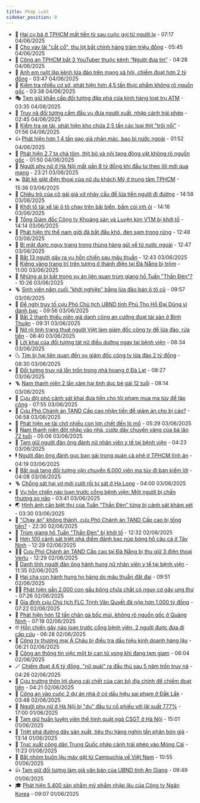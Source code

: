 ```yaml
---
title: Pháp Luật
sidebar_position: 8
---
```


<!-- dantri-phap-luat:START -->
- 🌊 [Hai cụ bà ở TPHCM mất tiền tỷ sau cuộc gọi từ người lạ](https://dantri.com.vn/phap-luat/hai-cu-ba-o-tphcm-mat-tien-ty-sau-cuoc-goi-tu-nguoi-la-20250603100344658.htm) - 07:17 04/06/2025
- 🐲 [Cho vay lãi &quot;cắt cổ&quot;, thu lợi bất chính hàng trăm triệu đồng](https://dantri.com.vn/phap-luat/cho-vay-lai-cat-co-thu-loi-bat-chinh-hang-tram-trieu-dong-20250604120304667.htm) - 05:45 04/06/2025
- 🌁 [Công an TPHCM bắt 3 YouTuber thuộc kênh “Người đưa tin”](https://dantri.com.vn/phap-luat/cong-an-tphcm-bat-3-youtuber-thuoc-kenh-nguoi-dua-tin-20250604112144772.htm) - 04:28 04/06/2025
- 🎃 [Anh em ruột lập kênh lừa đảo trên mạng xã hội, chiếm đoạt hơn 2 tỷ đồng](https://dantri.com.vn/phap-luat/anh-em-ruot-lap-kenh-lua-dao-tren-mang-xa-hoi-chiem-doat-hon-2-ty-dong-20250604100132823.htm) - 03:47 04/06/2025
- 🦅 [Kiểm tra nhiều cơ sở, phát hiện hơn 4,5 tấn thực phẩm không rõ nguồn gốc](https://dantri.com.vn/phap-luat/kiem-tra-nhieu-co-so-phat-hien-hon-45-tan-thuc-pham-khong-ro-nguon-goc-20250604100058939.htm) - 03:38 04/06/2025
- 🎭 [Tạm giữ khẩn cấp đối tượng đập phá cửa kính hàng loạt trụ ATM](https://dantri.com.vn/phap-luat/tam-giu-khan-cap-doi-tuong-dap-pha-cua-kinh-hang-loat-tru-atm-20250604095812487.htm) - 03:35 04/06/2025
- 🤗 [Truy nã đối tượng cầm đầu vụ đưa người xuất, nhập cảnh trái phép](https://dantri.com.vn/phap-luat/truy-na-doi-tuong-cam-dau-vu-dua-nguoi-xuat-nhap-canh-trai-phep-20250604092616519.htm) - 02:45 04/06/2025
- 🚀 [Kiểm tra xe tải, phát hiện kho chứa 2,5 tấn các loại thịt &quot;trôi nổi&quot;](https://dantri.com.vn/phap-luat/kiem-tra-xe-tai-phat-hien-kho-chua-25-tan-cac-loai-thit-troi-noi-20250604083619254.htm) - 01:56 04/06/2025
- 👍 [Phát hiện hơn 1,4 tấn gạo giả nhãn mác, bao bì nước ngoài](https://dantri.com.vn/phap-luat/phat-hien-hon-14-tan-gao-gia-nhan-mac-bao-bi-nuoc-ngoai-20250604084209757.htm) - 01:52 04/06/2025
- 🧐 [Phát hiện 2,7 tạ chả tôm, thịt bò và nội tạng động vật không rõ nguồn gốc](https://dantri.com.vn/phap-luat/phat-hien-27-ta-cha-tom-thit-bo-va-noi-tang-dong-vat-khong-ro-nguon-goc-20250604081805116.htm) - 01:50 04/06/2025
- 🫶 [Người phụ nữ ở Hà Nội mất gần 8 tỷ đồng khi đầu tư theo lời mời qua mạng](https://dantri.com.vn/phap-luat/nguoi-phu-nu-o-ha-noi-mat-gan-8-ty-dong-khi-dau-tu-theo-loi-moi-qua-mang-20250604003200417.htm) - 23:21 03/06/2025
- 🏊 [Bắt kẻ giật điện thoại của nữ du khách Mỹ ở trung tâm TPHCM](https://dantri.com.vn/phap-luat/bat-ke-giat-dien-thoai-cua-nu-du-khach-my-o-trung-tam-tphcm-20250603222112256.htm) - 15:36 03/06/2025
- 🌋 [Chiêu trò của cô gái giả vờ nhảy cầu để lừa tiền người đi đường](https://dantri.com.vn/phap-luat/chieu-tro-cua-co-gai-gia-vo-nhay-cau-de-lua-tien-nguoi-di-duong-20250603202640526.htm) - 14:58 03/06/2025
- 👹 [Khởi tố tài xế lái ô tô chạy trên bãi biển, bấm còi inh ỏi](https://dantri.com.vn/phap-luat/khoi-to-tai-xe-lai-o-to-chay-tren-bai-bien-bam-coi-inh-oi-20250603210358299.htm) - 14:16 03/06/2025
- 🫣 [Tổng Giám đốc Công ty Khoáng sản và Luyện kim VTM bị khởi tố](https://dantri.com.vn/phap-luat/tong-giam-doc-cong-ty-khoang-san-va-luyen-kim-vtm-bi-khoi-to-20250603210624564.htm) - 14:14 03/06/2025
- 🎃 [Phát hiện thi thể nam giới đã bắt đầu khô, đen sạm trong rừng](https://dantri.com.vn/phap-luat/phat-hien-thi-the-nam-gioi-da-bat-dau-kho-den-sam-trong-rung-20250603193851329.htm) - 12:48 03/06/2025
- 🌝 [Bí mật được ngụy trang trong thùng hàng gửi về từ nước ngoài](https://dantri.com.vn/phap-luat/bi-mat-duoc-nguy-trang-trong-thung-hang-gui-ve-tu-nuoc-ngoai-20250603175752668.htm) - 12:47 03/06/2025
- 🚀 [Bắt 13 người gây ra vụ hỗn chiến sau mâu thuẫn](https://dantri.com.vn/phap-luat/bat-13-nguoi-gay-ra-vu-hon-chien-sau-mau-thuan-20250603160724338.htm) - 12:43 03/06/2025
- 🥷 [Kiềng vàng trang trí trên tượng ở thánh điện tại Đà Nẵng bị trộm](https://dantri.com.vn/phap-luat/kieng-vang-trang-tri-tren-tuong-o-thanh-dien-tai-da-nang-bi-trom-20250603173147550.htm) - 11:00 03/06/2025
- 👺 [Những ai bị bắt trong vụ án liên quan trùm giang hồ Tuấn &quot;Thần Đèn&quot;?](https://dantri.com.vn/phap-luat/nhung-ai-bi-bat-trong-vu-an-lien-quan-trum-giang-ho-tuan-than-den-20250603172429195.htm) - 10:26 03/06/2025
- 🪜 [Sinh viên năm cuối &quot;khởi nghiệp&quot; bằng lừa đảo bán ô tô cũ](https://dantri.com.vn/phap-luat/sinh-vien-nam-cuoi-khoi-nghiep-bang-lua-dao-ban-o-to-cu-20250603162527088.htm) - 09:57 03/06/2025
- 🦄 [Đề nghị truy tố cựu Phó Chủ tịch UBND tỉnh Phú Thọ Hồ Đại Dũng vì đánh bạc](https://dantri.com.vn/phap-luat/de-nghi-truy-to-cuu-pho-chu-tich-ubnd-tinh-phu-tho-ho-dai-dung-vi-danh-bac-20250603165330555.htm) - 09:56 03/06/2025
- 🦍 [Bắt 2 thanh thiếu niên giả danh công an cưỡng đoạt tài sản ở Bình Thuận](https://dantri.com.vn/phap-luat/bat-2-thanh-thieu-nien-gia-danh-cong-an-cuong-doat-tai-san-o-binh-thuan-20250603161111008.htm) - 09:31 03/06/2025
- 🌁 [Nở rộ tình trạng thuê người Việt làm giám đốc công ty để lừa đảo, rửa tiền](https://dantri.com.vn/phap-luat/no-ro-tinh-trang-thue-nguoi-viet-lam-giam-doc-cong-ty-de-lua-dao-rua-tien-20250603152556957.htm) - 08:40 03/06/2025
- 💯 [Lời khai của đối tượng tát nữ điều dưỡng ngay tại bệnh viện](https://dantri.com.vn/phap-luat/loi-khai-cua-doi-tuong-tat-nu-dieu-duong-ngay-tai-benh-vien-20250603152001912.htm) - 08:34 03/06/2025
- 🌜 [Tìm bị hại liên quan đến vụ giám đốc công ty lừa đảo 2 tỷ đồng](https://dantri.com.vn/phap-luat/tim-bi-hai-lien-quan-den-vu-giam-doc-cong-ty-lua-dao-2-ty-dong-20250603151621991.htm) - 08:30 03/06/2025
- 👹 [Đối tượng truy nã lẩn trốn trong nhà hoang ở Đà Lạt](https://dantri.com.vn/phap-luat/doi-tuong-truy-na-lan-tron-trong-nha-hoang-o-da-lat-20250603150633600.htm) - 08:27 03/06/2025
- 🪜 [Nam thanh niên 2 lần xâm hại tình dục bé gái 12 tuổi](https://dantri.com.vn/phap-luat/nam-thanh-nien-2-lan-xam-hai-tinh-duc-be-gai-12-tuoi-20250603131623032.htm) - 08:14 03/06/2025
- 🦩 [Cựu đội phó cảnh sát khai đưa tiền cho tội phạm mua ma túy để lập công](https://dantri.com.vn/phap-luat/cuu-doi-pho-canh-sat-khai-dua-tien-cho-toi-pham-mua-ma-tuy-de-lap-cong-20250603144730997.htm) - 07:55 03/06/2025
- 💂 [Cựu Phó Chánh án TAND Cấp cao nhận tiền để giảm án cho bị cáo?](https://dantri.com.vn/phap-luat/cuu-pho-chanh-an-tand-cap-cao-nhan-tien-de-giam-an-cho-bi-cao-20250603131929763.htm) - 06:58 03/06/2025
- 💃 [Phát hiện xe tải chở nhiều con lợn chết đến lò mổ](https://dantri.com.vn/phap-luat/phat-hien-xe-tai-cho-nhieu-con-lon-chet-den-lo-mo-20250603122253205.htm) - 05:29 03/06/2025
- 🧐 [Nam thanh niên đột nhập vào nhà, cướp dây chuyền vàng của bà lão 72 tuổi](https://dantri.com.vn/phap-luat/nam-thanh-nien-dot-nhap-vao-nha-cuop-day-chuyen-vang-cua-ba-lao-72-tuoi-20250603113144730.htm) - 05:06 03/06/2025
- 🤗 [Tạm giữ người đàn ông đánh nữ nhân viên y tế tại bệnh viện](https://dantri.com.vn/phap-luat/tam-giu-nguoi-dan-ong-danh-nu-nhan-vien-y-te-tai-benh-vien-20250603111657468.htm) - 04:23 03/06/2025
- 🕴 [Người đàn ông đánh gục bạn gái trong quán cà phê ở TPHCM lĩnh án](https://dantri.com.vn/phap-luat/nguoi-dan-ong-danh-guc-ban-gai-trong-quan-ca-phe-o-tphcm-linh-an-20250603110433271.htm) - 04:19 03/06/2025
- 🐎 [Bắt quả tang đối tượng vận chuyển 6.000 viên ma túy đi bán kiếm lời](https://dantri.com.vn/phap-luat/bat-qua-tang-doi-tuong-van-chuyen-6000-vien-ma-tuy-di-ban-kiem-loi-20250603104802769.htm) - 04:08 03/06/2025
- 🪜 [Chồng sát hại vợ mới cưới rồi tự sát ở Hạ Long](https://dantri.com.vn/phap-luat/chong-sat-hai-vo-moi-cuoi-roi-tu-sat-o-ha-long-20250603105334089.htm) - 04:00 03/06/2025
- 🤭 [Vụ hỗn chiến náo loạn trước cổng bệnh viện: Một người bị chấn thương sọ não](https://dantri.com.vn/phap-luat/vu-hon-chien-nao-loan-truoc-cong-benh-vien-mot-nguoi-bi-chan-thuong-so-nao-20250603102506113.htm) - 03:41 03/06/2025
- 🌏 [Hình ảnh căn biệt thự của Tuấn “Thần Đèn” từng bị cảnh sát khám xét](https://dantri.com.vn/phap-luat/hinh-anh-can-biet-thu-cua-tuan-than-den-tung-bi-canh-sat-kham-xet-20250603101013152.htm) - 03:30 03/06/2025
- 🎃 [&quot;Chạy án&quot; không thành, cựu Phó Chánh án TAND Cấp cao bị tống tiền?](https://dantri.com.vn/phap-luat/chay-an-khong-thanh-cuu-pho-chanh-an-tand-cap-cao-bi-tong-tien-20250602231451147.htm) - 22:30 02/06/2025
- 🗽 [Trùm giang hồ Tuấn &quot;Thần Đèn&quot; bị khởi tố](https://dantri.com.vn/phap-luat/trum-giang-ho-tuan-than-den-bi-khoi-to-20250528091644679.htm) - 12:32 02/06/2025
- 🌁 [Hơn 100 cảnh sát triệt phá điểm đánh bạc núp bóng hồ câu cá ở Tây Ninh](https://dantri.com.vn/phap-luat/hon-100-canh-sat-triet-pha-diem-danh-bac-nup-bong-ho-cau-ca-o-tay-ninh-20250602185625545.htm) - 12:29 02/06/2025
- 🧑‍💻 [Cựu Phó Chánh án TAND Cấp cao tại Đà Nẵng bị thu giữ 3 điện thoại Vertu](https://dantri.com.vn/phap-luat/cuu-pho-chanh-an-tand-cap-cao-tai-da-nang-bi-thu-giu-3-dien-thoai-vertu-20250602190559334.htm) - 12:29 02/06/2025
- 🌮 [Danh tính người đàn ông hành hung nữ nhân viên y tế tại bệnh viện](https://dantri.com.vn/phap-luat/danh-tinh-nguoi-dan-ong-hanh-hung-nu-nhan-vien-y-te-tai-benh-vien-20250602180930639.htm) - 11:35 02/06/2025
- 🤗 [Hai cha con hành hung họ hàng do mâu thuẫn đất đai](https://dantri.com.vn/phap-luat/hai-cha-con-hanh-hung-ho-hang-do-mau-thuan-dat-dai-20250602162035189.htm) - 09:51 02/06/2025
- 👨‍🏫 [Phát hiện gần 2.000 con gấu bông chứa chất có nguy cơ gây ung thư](https://dantri.com.vn/phap-luat/phat-hien-gan-2000-con-gau-bong-chua-chat-co-nguy-co-gay-ung-thu-20250602140647326.htm) - 07:26 02/06/2025
- 🎉 [Gia đình cựu Chủ tịch FLC Trịnh Văn Quyết đã nộp hơn 1.000 tỷ đồng](https://dantri.com.vn/phap-luat/gia-dinh-cuu-chu-tich-flc-trinh-van-quyet-da-nop-hon-1000-ty-dong-20250602141353279.htm) - 07:22 02/06/2025
- 🤗 [Phát hiện hơn 12 tấn chân gà bốc mùi, không rõ nguồn gốc ở Quảng Ninh](https://dantri.com.vn/phap-luat/phat-hien-hon-12-tan-chan-ga-boc-mui-khong-ro-nguon-goc-o-quang-ninh-20250602135219730.htm) - 07:18 02/06/2025
- 🤓 [Hỗn chiến gây náo loạn trước cổng bệnh viện, 2 người được đưa đi cấp cứu](https://dantri.com.vn/phap-luat/hon-chien-gay-nao-loan-truoc-cong-benh-vien-2-nguoi-duoc-dua-di-cap-cuu-20250602131107190.htm) - 06:28 02/06/2025
- 👹 [Công ty thương mại Á Châu bị điều tra dấu hiệu kinh doanh hàng lậu](https://dantri.com.vn/phap-luat/cong-ty-thuong-mai-a-chau-bi-dieu-tra-dau-hieu-kinh-doanh-hang-lau-20250602131831440.htm) - 06:21 02/06/2025
- 🐘 [Công an thông tin việc một bị can tử vong khi đang tạm giam](https://dantri.com.vn/phap-luat/cong-an-thong-tin-viec-mot-bi-can-tu-vong-khi-dang-tam-giam-20250531111132640.htm) - 06:04 02/06/2025
- 🪄 [Chiếm đoạt 4,6 tỷ đồng, &quot;nữ quái&quot; ra đầu thú sau 5 năm trốn truy nã](https://dantri.com.vn/phap-luat/chiem-doat-46-ty-dong-nu-quai-ra-dau-thu-sau-5-nam-tron-truy-na-20250602112014115.htm) - 04:28 02/06/2025
- 💄 [Cựu trưởng thôn lợi dụng cái chết của cán bộ địa chính để chiếm đoạt tiền](https://dantri.com.vn/phap-luat/cuu-truong-thon-loi-dung-cai-chet-cua-can-bo-dia-chinh-de-chiem-doat-tien-20250602111230740.htm) - 04:21 02/06/2025
- 🐎 [Công an vào cuộc 2 dự án nhà ở có dấu hiệu sai phạm ở Đắk Lắk](https://dantri.com.vn/phap-luat/cong-an-vao-cuoc-2-du-an-nha-o-co-dau-hieu-sai-pham-o-dak-lak-20250602101411478.htm) - 03:48 02/06/2025
- 💯 [Người phụ nữ ở Hà Nội bị &quot;dụ&quot; đầu tư cổ phiếu với lãi suất 777%](https://dantri.com.vn/phap-luat/nguoi-phu-nu-o-ha-noi-bi-du-dau-tu-co-phieu-voi-lai-suat-777-20250601225023604.htm) - 17:00 01/06/2025
- 💯 [Tạm giữ huấn luyện viên thể hình quật ngã CSGT ở Hà Nội](https://dantri.com.vn/phap-luat/tam-giu-huan-luyen-vien-the-hinh-quat-nga-csgt-o-ha-noi-20250601215645594.htm) - 15:01 01/06/2025
- 🌈 [Triệt phá đường dây sản xuất, tiêu thụ hàng nghìn tấn phân bón giả](https://dantri.com.vn/phap-luat/triet-pha-duong-day-san-xuat-tieu-thu-hang-nghin-tan-phan-bon-gia-20250601195029344.htm) - 13:14 01/06/2025
- 🧠 [Trục xuất công dân Trung Quốc nhập cảnh trái phép vào Móng Cái](https://dantri.com.vn/phap-luat/truc-xuat-cong-dan-trung-quoc-nhap-canh-trai-phep-vao-mong-cai-20250601181907334.htm) - 11:23 01/06/2025
- 🌈 [Bắt nhóm buôn lậu máy gặt từ Campuchia về Việt Nam](https://dantri.com.vn/phap-luat/bat-nhom-buon-lau-may-gat-tu-campuchia-ve-viet-nam-20250601170729012.htm) - 10:55 01/06/2025
- 👍 [Tạm giữ đối tượng làm giả văn bản của UBND tỉnh An Giang](https://dantri.com.vn/phap-luat/tam-giu-doi-tuong-lam-gia-van-ban-cua-ubnd-tinh-an-giang-20250601162935706.htm) - 09:49 01/06/2025
- 🎓 [Phát hiện 5.400 sản phẩm mỹ phẩm nhập lậu của Công ty Ngân Korea](https://dantri.com.vn/phap-luat/phat-hien-5400-san-pham-my-pham-nhap-lau-cua-cong-ty-ngan-korea-20250601160240685.htm) - 09:07 01/06/2025<!-- dantri-phap-luat:END -->
